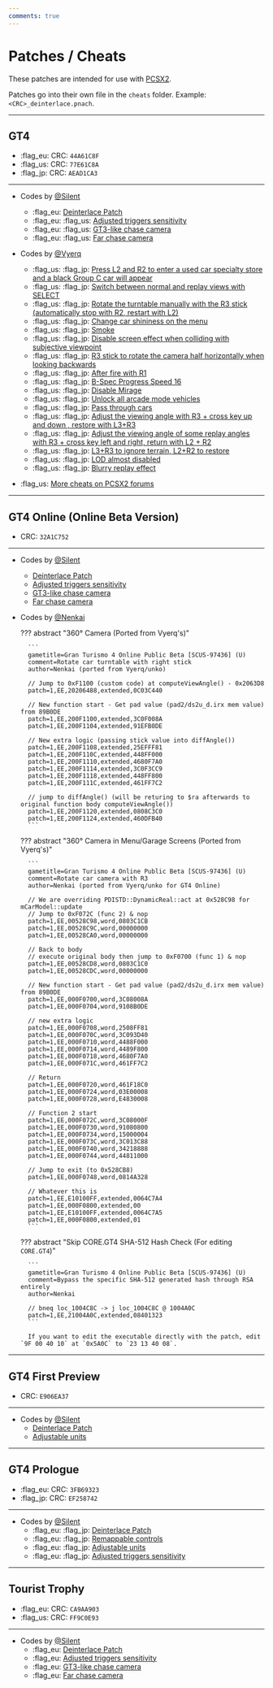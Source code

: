 ```yaml
---
comments: true
---
```


# Patches / Cheats

These patches are intended for use with [PCSX2](https://pcsx2.net/).

Patches go into their own file in the `cheats` folder. Example: `<CRC>_deinterlace.pnach`.

---

## GT4
* :flag_eu: CRC: `44A61C8F`
* :flag_us: CRC: `77E61C8A`
* :flag_jp: CRC: `AEAD1CA3`

---

* Codes by [@Silent](https://twitter.com/__silent_)
    - :flag_eu: [Deinterlace Patch](https://cookieplmonster.github.io/mods/gran-turismo-4/)
    - :flag_eu: :flag_us: [Adjusted triggers sensitivity](https://cookieplmonster.github.io/mods/gran-turismo-4/)
    - :flag_eu: :flag_us: [GT3-like chase camera](https://cookieplmonster.github.io/mods/gran-turismo-4/)
    - :flag_eu: :flag_us: [Far chase camera](https://cookieplmonster.github.io/mods/gran-turismo-4/)

* Codes by [@Vyerq](https://twitter.com/vyerq)
    - :flag_us: :flag_jp: [Press L2 and R2 to enter a used car specialty store and a black Group C car will appear](https://xn--pckq0c4g.com/codes/GT4)
    - :flag_us: :flag_jp: [Switch between normal and replay views with SELECT](https://xn--pckq0c4g.com/codes/GT4)
    - :flag_us: :flag_jp: [Rotate the turntable manually with the R3 stick (automatically stop with R2, restart with L2)](https://xn--pckq0c4g.com/codes/GT4)
    - :flag_us: :flag_jp: [Change car shininess on the menu](https://xn--pckq0c4g.com/codes/GT4)
    - :flag_us: :flag_jp: [Smoke](https://xn--pckq0c4g.com/codes/GT4)
    - :flag_us: :flag_jp: [Disable screen effect when colliding with subjective viewpoint](https://xn--pckq0c4g.com/codes/GT4)
    - :flag_us: :flag_jp: [R3 stick to rotate the camera half horizontally when looking backwards](https://xn--pckq0c4g.com/codes/GT4)
    - :flag_us: :flag_jp: [After fire with R1](https://xn--pckq0c4g.com/codes/GT4)
    - :flag_us: :flag_jp: [B-Spec Progress Speed 16](https://xn--pckq0c4g.com/codes/GT4)
    - :flag_us: :flag_jp: [Disable Mirage](https://xn--pckq0c4g.com/codes/GT4)
    - :flag_us: :flag_jp: [Unlock all arcade mode vehicles](https://xn--pckq0c4g.com/codes/GT4)
    - :flag_us: :flag_jp: [Pass through cars](https://xn--pckq0c4g.com/codes/GT4)
    - :flag_us: :flag_jp: [Adjust the viewing angle with R3 + cross key up and down , restore with L3+R3](https://xn--pckq0c4g.com/codes/GT4)
    - :flag_us: :flag_jp: [Adjust the viewing angle of some replay angles with R3 + cross key left and right, return with L2 + R2](https://xn--pckq0c4g.com/codes/GT4)
    - :flag_us: :flag_jp: [L3+R3 to ignore terrain, L2+R2 to restore](https://xn--pckq0c4g.com/codes/GT4)
    - :flag_us: :flag_jp: [LOD almost disabled](https://xn--pckq0c4g.com/codes/GT4)
    - :flag_us: :flag_jp: [Blurry replay effect](https://xn--pckq0c4g.com/codes/GT4)

* :flag_us: [More cheats on PCSX2 forums](https://forums.pcsx2.net/Thread-Gran-Turismo-4-PNach-Codes)

---

## GT4 Online (Online Beta Version)
* CRC: `32A1C752`

---

* Codes by [@Silent](https://twitter.com/__silent_)
    * [Deinterlace Patch](https://cookieplmonster.github.io/mods/gran-turismo-4/)
    * [Adjusted triggers sensitivity](https://cookieplmonster.github.io/mods/gran-turismo-4/)
    * [GT3-like chase camera](https://cookieplmonster.github.io/mods/gran-turismo-4/)
    * [Far chase camera](https://cookieplmonster.github.io/mods/gran-turismo-4/)

* Codes by [@Nenkai](https://twitter.com/Nenkaai)

    ??? abstract "360° Camera (Ported from Vyerq's)"

        ```
        gametitle=Gran Turismo 4 Online Public Beta [SCUS-97436] (U)
        comment=Rotate car turntable with right stick
        author=Nenkai (ported from Vyerq/unko)

        // Jump to 0xF1100 (custom code) at computeViewAngle() - 0x2063D8
        patch=1,EE,20206488,extended,0C03C440

        // New function start - Get pad value (pad2/ds2u_d.irx mem value) from 89B0DE
        patch=1,EE,200F1100,extended,3C0F008A
        patch=1,EE,200F1104,extended,91EFB0DE

        // New extra logic (passing stick value into diffAngle())
        patch=1,EE,200F1108,extended,25EFFF81
        patch=1,EE,200F110C,extended,448FF000
        patch=1,EE,200F1110,extended,4680F7A0
        patch=1,EE,200F1114,extended,3C0F3CC9
        patch=1,EE,200F1118,extended,448FF800
        patch=1,EE,200F111C,extended,461FF7C2

        // jump to diffAngle() (will be returing to $ra afterwards to original function body computeViewAngle())
        patch=1,EE,200F1120,extended,0808C3C0
        patch=1,EE,200F1124,extended,460DFB40
        ```


    ??? abstract "360° Camera in Menu/Garage Screens (Ported from Vyerq's)"

        ```
        gametitle=Gran Turismo 4 Online Public Beta [SCUS-97436] (U)
        comment=Rotate car camera with R3
        author=Nenkai (ported from Vyerq/unko for GT4 Online)

        // We are overriding PDISTD::DynamicReal::act at 0x528C98 for mCarModel::update
        // Jump to 0xF072C (func 2) & nop
        patch=1,EE,00528C98,word,0803C1CB
        patch=1,EE,00528C9C,word,00000000
        patch=1,EE,00528CA0,word,00000000

        // Back to body
        // execute original body then jump to 0xF0700 (func 1) & nop
        patch=1,EE,00528CD8,word,0803C1C0
        patch=1,EE,00528CDC,word,00000000

        // New function start - Get pad value (pad2/ds2u_d.irx mem value) from 89B0DE
        patch=1,EE,000F0700,word,3C08008A
        patch=1,EE,000F0704,word,9108B0DE

        // new extra logic
        patch=1,EE,000F0708,word,2508FF81
        patch=1,EE,000F070C,word,3C093D40
        patch=1,EE,000F0710,word,4488F000
        patch=1,EE,000F0714,word,4489F800
        patch=1,EE,000F0718,word,4680F7A0
        patch=1,EE,000F071C,word,461FF7C2

        // Return
        patch=1,EE,000F0720,word,461F18C0
        patch=1,EE,000F0724,word,03E00008
        patch=1,EE,000F0728,word,E4830008

        // Function 2 start
        patch=1,EE,000F072C,word,3C08000F
        patch=1,EE,000F0730,word,91080800
        patch=1,EE,000F0734,word,15000004
        patch=1,EE,000F073C,word,3C013C88
        patch=1,EE,000F0740,word,34218888
        patch=1,EE,000F0744,word,44811000

        // Jump to exit (to 0x528CB8)
        patch=1,EE,000F0748,word,0814A328

        // Whatever this is
        patch=1,EE,E10100FF,extended,0064C7A4
        patch=1,EE,000F0800,extended,00
        patch=1,EE,E10100FF,extended,0064C7A5
        patch=1,EE,000F0800,extended,01
        ```


    ??? abstract "Skip CORE.GT4 SHA-512 Hash Check (For editing `CORE.GT4`)"

        ```
        gametitle=Gran Turismo 4 Online Public Beta [SCUS-97436] (U)
        comment=Bypass the specific SHA-512 generated hash through RSA entirely
        author=Nenkai

        // bneq loc_1004C8C -> j loc_1004C8C @ 1004A0C
        patch=1,EE,21004A0C,extended,08401323
        ```

        If you want to edit the executable directly with the patch, edit `9F 00 40 10` at `0x5A0C` to `23 13 40 08`.


---

## GT4 First Preview
* CRC: `E906EA37`

---

* Codes by [@Silent](https://twitter.com/__silent_)
    - [Deinterlace Patch](https://cookieplmonster.github.io/mods/gran-turismo-4/)
    - [Adjustable units](https://cookieplmonster.github.io/mods/gran-turismo-4/)

---

## GT4 Prologue
* :flag_eu: CRC: `3FB69323`
* :flag_jp: CRC: `EF258742`

---

* Codes by [@Silent](https://twitter.com/__silent_)
    * :flag_eu: :flag_jp: [Deinterlace Patch](https://cookieplmonster.github.io/mods/gran-turismo-4-prologue/)
    * :flag_eu: :flag_jp: [Remappable controls](https://cookieplmonster.github.io/mods/gran-turismo-4-prologue/)
    * :flag_eu: :flag_jp: [Adjustable units](https://cookieplmonster.github.io/mods/gran-turismo-4-prologue/)
    * :flag_eu: :flag_jp: [Adjusted triggers sensitivity](https://cookieplmonster.github.io/mods/gran-turismo-4-prologue/)

---

## Tourist Trophy
* :flag_eu: CRC: `CA9AA903`
* :flag_us: CRC: `FF9C0E93`

---

* Codes by [@Silent](https://twitter.com/__silent_)
    * :flag_eu: [Deinterlace Patch](https://cookieplmonster.github.io/mods/tourist-trophy/)
    * :flag_eu: [Adjusted triggers sensitivity](https://cookieplmonster.github.io/mods/tourist-trophy/)
    * :flag_eu: [GT3-like chase camera](https://cookieplmonster.github.io/mods/tourist-trophy/)
    * :flag_eu: [Far chase camera](https://cookieplmonster.github.io/mods/tourist-trophy/)


